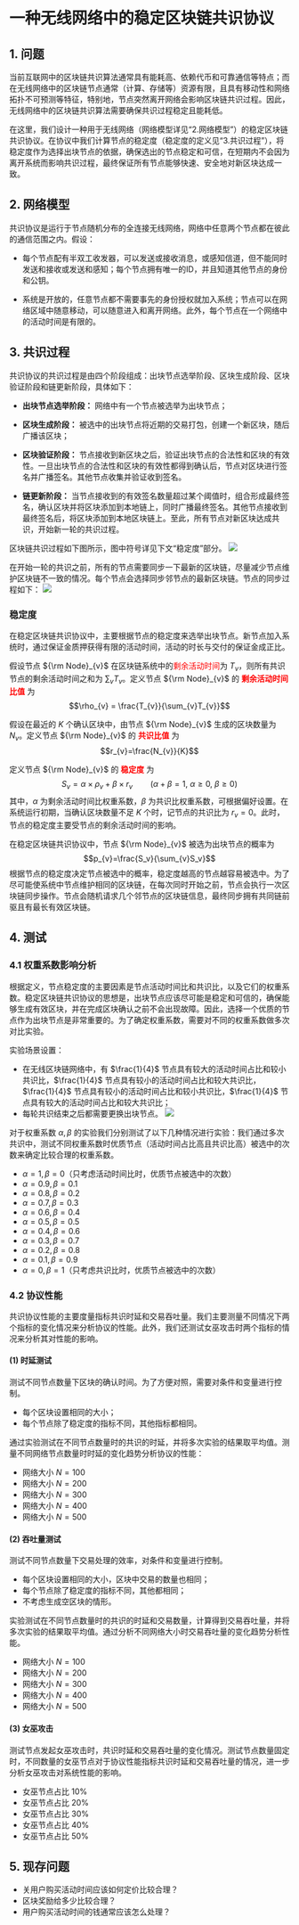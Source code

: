 # 一种无线网络中的稳定区块链共识协议


## 1. 问题

当前互联网中的区块链共识算法通常具有能耗高、依赖代币和可靠通信等特点；而在无线网络中的区块链节点通常（计算、存储等）资源有限，且具有移动性和网络拓扑不可预测等特征，特别地，节点突然离开网络会影响区块链共识过程。因此，无线网络中的区块链共识算法需要确保共识过程稳定且能耗低。

在这里，我们设计一种用于无线网络（网络模型详见“2.网络模型”）的稳定区块链共识协议。在协议中我们计算节点的稳定度（稳定度的定义见“3.共识过程”），将稳定度作为选择出块节点的依据，确保选出的节点稳定和可信，在短期内不会因为离开系统而影响共识过程，最终保证所有节点能够快速、安全地对新区块达成一致。


## 2. 网络模型

共识协议是运行于节点随机分布的全连接无线网络，网络中任意两个节点都在彼此的通信范围之内。假设：

* 每个节点配有半双工收发器，可以发送或接收消息，或感知信道，但不能同时发送和接收或发送和感知；每个节点拥有唯一的ID，并且知道其他节点的身份和公钥。

* 系统是开放的，任意节点都不需要事先的身份授权就加入系统；节点可以在网络区域中随意移动，可以随意进入和离开网络。此外，每个节点在一个网络中的活动时间是有限的。


## 3. 共识过程

共识协议的共识过程是由四个阶段组成：出块节点选举阶段、区块生成阶段、区块验证阶段和链更新阶段，具体如下：
  
* **出块节点选举阶段：** 网络中有一个节点被选举为出块节点；
  
* **区块生成阶段：** 被选中的出块节点将近期的交易打包，创建一个新区块，随后广播该区块；
  
* **区块验证阶段：** 节点接收到新区块之后，验证出块节点的合法性和区块的有效性。一旦出块节点的合法性和区块的有效性都得到确认后，节点对区块进行签名并广播签名。其他节点收集并验证收到签名。
  
* **链更新阶段：** 当节点接收到的有效签名数量超过某个阈值时，组合形成最终签名，确认区块并将区块添加到本地链上，同时广播最终签名。其他节点接收到最终签名后，将区块添加到本地区块链上。至此，所有节点对新区块达成共识，开始新一轮的共识过程。

区块链共识过程如下图所示，图中符号详见下文“稳定度”部分。
![](./Consensus_Process.png)

在开始一轮的共识之前，所有的节点需要同步一下最新的区块链，尽量减少节点维护区块链不一致的情况。每个节点会选择同步邻节点的最新区块链。节点的同步过程如下：
![](Synchronize.png)

### **稳定度**

在稳定区块链共识协议中，主要根据节点的稳定度来选举出块节点。新节点加入系统时，通过保证金质押获得有限的活动时间，活动的时长与交付的保证金成正比。

假设节点 ${\rm Node}_{v}$ 在区块链系统中的<font color=red>剩余活动时间</font>为 $T_{v}$，则所有共识节点的剩余活动时间之和为 $\sum_{v}T_{v}$。定义节点 ${\rm Node}_{v}$ 的 **<font color=red>剩余活动时间比值</font>** 为
$$\rho_{v} = \frac{T_{v}}{\sum_{v}T_{v}}$$

假设在最近的 $K$ 个确认区块中，由节点 ${\rm Node}_{v}$  生成的区块数量为 $N_{v}$。定义节点 ${\rm Node}_{v}$ 的 **<font color=red>共识比值</font>** 为
$$r_{v}=\frac{N_{v}}{K}$$

定义节点 ${\rm Node}_{v}$ 的 **<font color=red>稳定度</font>** 为 
$$S_{v}=\alpha\times \rho_{v}+\beta\times r_{v}\qquad(\alpha+\beta=1,\ \alpha\geq 0,\ \beta\geq 0)$$
其中，$\alpha$ 为剩余活动时间比权重系数，$\beta$ 为共识比权重系数，可根据偏好设置。在系统运行初期，当确认区块数量不足 $K$ 个时，记节点的共识比为 $r_{v}=0$。此时，节点的稳定度主要受节点的剩余活动时间的影响。

在稳定区块链共识协议中，节点 ${\rm Node}_{v}$ 被选为出块节点的概率为
$$p_{v}=\frac{S_v}{\sum_{v}S_v}$$
根据节点的稳定度决定节点被选中的概率，稳定度越高的节点越容易被选中。为了尽可能使系统中节点维护相同的区块链，在每次同时开始之前，节点会执行一次区块链同步操作。节点会随机请求几个邻节点的区块链信息，最终同步拥有共同链前驱且有最长有效区块链。


## 4. 测试

### 4.1 权重系数影响分析

根据定义，节点稳定度的主要因素是节点活动时间比和共识比，以及它们的权重系数。稳定区块链共识协议的思想是，出块节点应该尽可能是稳定和可信的，确保能够生成有效区块，并在完成区块确认之前不会出现故障。因此，选择一个优质的节点作为出块节点是非常重要的。为了确定权重系数，需要对不同的权重系数做多次对比实验。

实验场景设置：
* 在无线区块链网络中，有 $\frac{1}{4}$ 节点具有较大的活动时间占比和较小共识比，$\frac{1}{4}$ 节点具有较小的活动时间占比和较大共识比，$\frac{1}{4}$ 节点具有较小的活动时间占比和较小共识比，$\frac{1}{4}$ 节点具有较大的活动时间占比和较大共识比；
* 每轮共识结束之后都需要更换出块节点。
![](./Weight.png)

对于权重系数 $\alpha, \beta$ 的实验我们分别测试了以下几种情况进行实验：我们通过多次共识中，测试不同权重系数时优质节点（活动时间占比高且共识比高）被选中的次数来确定比较合理的权重系数。
* $\alpha = 1, \beta = 0$（只考虑活动时间比时，优质节点被选中的次数）
* $\alpha = 0.9, \beta = 0.1$
* $\alpha = 0.8, \beta = 0.2$
* $\alpha = 0.7, \beta = 0.3$
* $\alpha = 0.6, \beta = 0.4$
* $\alpha = 0.5, \beta = 0.5$
* $\alpha = 0.4, \beta = 0.6$
* $\alpha = 0.3, \beta = 0.7$
* $\alpha = 0.2, \beta = 0.8$
* $\alpha = 0.1, \beta = 0.9$
* $\alpha = 0, \beta = 1$（只考虑共识比时，优质节点被选中的次数）
 
### 4.2 协议性能

共识协议性能的主要度量指标共识时延和交易吞吐量。我们主要测量不同情况下两个指标的变化情况来分析协议的性能。此外，我们还测试女巫攻击时两个指标的情况来分析其对性能的影响。

#### (1) 时延测试

测试不同节点数量下区块的确认时间。为了方便对照，需要对条件和变量进行控制。
* 每个区块设置相同的大小；
* 每个节点除了稳定度的指标不同，其他指标都相同。

通过实验测试在不同节点数量时的共识的时延，并将多次实验的结果取平均值。测量不同网络节点数量时时延的变化趋势分析协议的性能：
* 网络大小 $N = 100$
* 网络大小 $N = 200$
* 网络大小 $N = 300$
* 网络大小 $N = 400$
* 网络大小 $N = 500$

#### (2) 吞吐量测试

测试不同节点数量下交易处理的效率，对条件和变量进行控制。
* 每个区块设置相同的大小，区块中交易的数量也相同；
* 每个节点除了稳定度的指标不同，其他都相同；
* 不考虑生成空区块的情形。

实验测试在不同节点数量时的共识的时延和交易数量，计算得到交易吞吐量，并将多次实验的结果取平均值。通过分析不同网络大小时交易吞吐量的变化趋势分析性能。
* 网络大小 $N = 100$
* 网络大小 $N = 200$
* 网络大小 $N = 300$
* 网络大小 $N = 400$
* 网络大小 $N = 500$

#### (3) 女巫攻击

测试节点发起女巫攻击时，共识时延和交易吞吐量的变化情况。测试节点数量固定时，不同数量的女巫节点对于协议性能指标共识时延和交易吞吐量的情况，进一步分析女巫攻击对系统性能的影响。
* 女巫节点占比 $10\%$
* 女巫节点占比 $20\%$
* 女巫节点占比 $30\%$
* 女巫节点占比 $40\%$
* 女巫节点占比 $50\%$


## 5. 现存问题

* 关用户购买活动时间应该如何定价比较合理？
* 区块奖励给多少比较合理？
* 用户购买活动时间的钱通常应该怎么处理？
